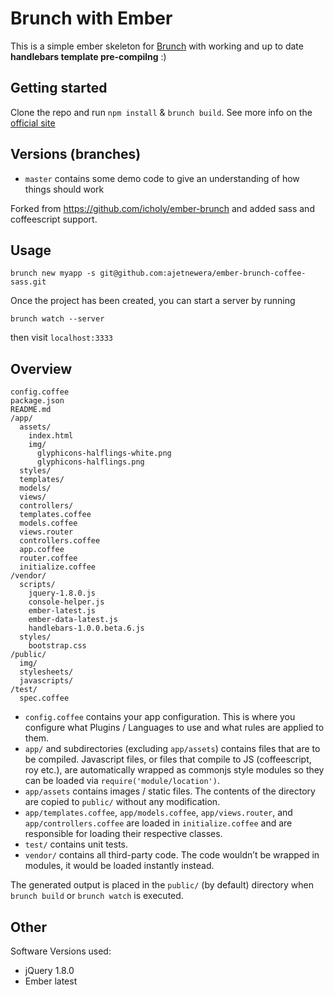 # Brunch with Ember
This is a simple ember skeleton for [Brunch](http://brunch.io/) with working and up to date **handlebars template pre-compilng** :)

## Getting started

Clone the repo and run `npm install` & `brunch build`.
See more info on the [official site](http://brunch.io)

## Versions (branches)

* `master` contains some demo code to give an understanding of how things should work

Forked from https://github.com/icholy/ember-brunch and added sass and coffeescript support. 

## Usage
    
    brunch new myapp -s git@github.com:ajetnewera/ember-brunch-coffee-sass.git



Once the project has been created, you can start a server by running

    brunch watch --server

then visit `localhost:3333`

## Overview

    config.coffee
    package.json
    README.md
    /app/
      assets/
        index.html
        img/
          glyphicons-halflings-white.png
          glyphicons-halflings.png
      styles/
      templates/
      models/
      views/
      controllers/
      templates.coffee
      models.coffee
      views.router
      controllers.coffee
      app.coffee
      router.coffee
      initialize.coffee
    /vendor/
      scripts/
        jquery-1.8.0.js
        console-helper.js
        ember-latest.js
        ember-data-latest.js
        handlebars-1.0.0.beta.6.js
      styles/
        bootstrap.css
    /public/
      img/
      stylesheets/
      javascripts/
    /test/
      spec.coffee

* `config.coffee` contains your app configuration. This is where you configure what Plugins / Languages to use and what rules are applied to them.
* `app/` and subdirectories (excluding `app/assets`) contains files that are to be compiled. Javascript files, or files that compile to JS (coffeescript, roy etc.), are automatically wrapped as commonjs style modules so they can be loaded via `require('module/location')`.
* `app/assets` contains images / static files. The contents of the directory are copied to `public/` without any modification.
* `app/templates.coffee`, `app/models.coffee`, `app/views.router`, and `app/controllers.coffee` are loaded in `initialize.coffee` and are responsible for loading their respective classes.
* `test/` contains unit tests.
* `vendor/` contains all third-party code. The code wouldn’t be wrapped in
modules, it would be loaded instantly instead.

The generated output is placed in the `public/` (by default) directory when `brunch build` or `brunch watch` is executed.

## Other
Software Versions used:

* jQuery 1.8.0
* Ember latest
